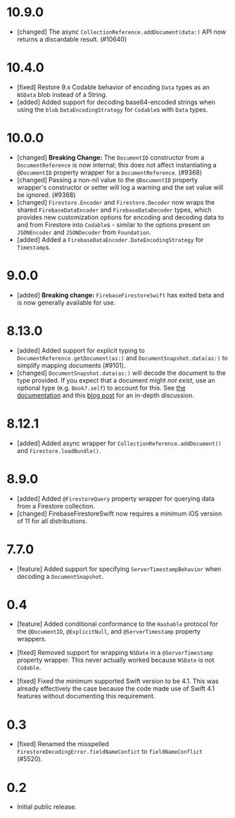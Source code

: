 # 10.9.0
- [changed] The async `CollectionReference.addDocument(data:)` API now returns
  a discardable result. (#10640)

# 10.4.0
- [fixed] Restore 9.x Codable behavior of encoding `Data` types as an `NSData`
  blob instead of a String.
- [added] Added support for decoding base64-encoded strings when using the
  `blob` `DataEncodingStrategy` for `Codable`s with `Data` types.

# 10.0.0
- [changed] **Breaking Change:** The `DocumentID` constructor from a
  `DocumentReference` is now internal; this does not affect instantiating a
  `@DocumentID` property wrapper for a `DocumentReference`. (#9368)
- [changed] Passing a non-nil value to the `@DocumentID` property wrapper's
  constructor or setter will log a warning and the set value will be ignored.
  (#9368)
- [changed] `Firestore.Encoder` and `Firestore.Decoder` now wraps the shared
  `FirebaseDataEncoder` and `FirebaseDataDecoder` types, which provides new
  customization options for encoding and decoding data to and from Firestore
  into `Codable`s - similar to the options present on `JSONEncoder` and
  `JSONDecoder` from `Foundation`.
- [added] Added a `FirebaseDataEncoder.DateEncodingStrategy` for `Timestamp`s.

# 9.0.0
- [added] **Breaking change:** `FirebaseFirestoreSwift` has exited beta and is
  now generally available for use.

# 8.13.0
- [added] Added support for explicit typing to `DocumentReference.getDocument(as:)`
  and `DocumentSnapshot.data(as:)` to simplify mapping documents (#9101).
- [changed] `DocumentSnapshot.data(as:)` will decode the document to the type
  provided. If you expect that a document might *not exist*, use an optional
  type (e.g. `Book?.self`) to account for this. See
  [the documentation](https://firebase.google.com/docs/firestore/query-data/get-data#custom_objects)
  and this [blog post](https://peterfriese.dev/posts/firestore-codable-the-comprehensive-guide/#mapping-simple-types-using-codable)
  for an in-depth discussion.

# 8.12.1
- [added] Added async wrapper for `CollectionReference.addDocument()` and
  `Firestore.loadBundle()`.

# 8.9.0
- [added] Added `@FirestoreQuery` property wrapper for querying data from a
  Firestore collection.
- [changed] FirebaseFirestoreSwift now requires a minimum iOS version of 11 for
  all distributions.

# 7.7.0
- [feature] Added support for specifying `ServerTimestampBehavior` when
  decoding a `DocumentSnapshot`.

# 0.4
- [feature] Added conditional conformance to the `Hashable` protocol for the
  `@DocumentID`, `@ExplicitNull`, and `@ServerTimestamp` property wrappers.

- [fixed] Removed support for wrapping `NSDate` in a `@ServerTimestamp`
  property wrapper. This never actually worked because `NSDate` is not
  `Codable`.
- [fixed] Fixed the minimum supported Swift version to be 4.1. This was already
  effectively the case because the code made use of Swift 4.1 features without
  documenting this requirement.

# 0.3
- [fixed] Renamed the misspelled `FirestoreDecodingError.fieldNameConfict` to
  `fieldNameConflict` (#5520).

# 0.2
- Initial public release.
